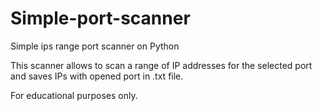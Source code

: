 # Simple-port-scanner
Simple ips range port scanner on Python

This scanner allows to scan a range of IP addresses for the selected port and saves IPs with opened port in .txt file.
 
For educational purposes only.
